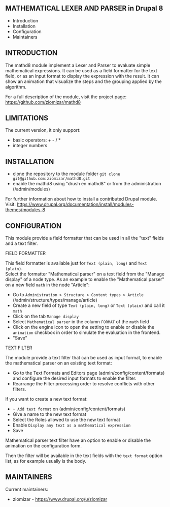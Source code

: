 MATHEMATICAL LEXER AND PARSER in Drupal 8
-----------------------------------------
  
 * Introduction
 * Installation
 * Configuration
 * Maintainers
 
INTRODUCTION
------------

The mathd8 module implement a Lexer and Parser to evaluate simple mathematical expressions.
It can be used as a field formatter for the text field, or as an input format to display the expression with 
the result. 
It can show an animation that visualize the steps and the grouping applied by the algorithm.

For a full description of the module, visit the project page:
https://github.com/ziomizar/mathd8

LIMITATIONS
-----------

The current version, it only support:
 - basic operators: + - / *
 - integer numbers
    
INSTALLATION
------------
 
 * clone the repository to the module folder 
   `git clone git@github.com:ziomizar/mathd8.git`
 * enable the mathd8 using "drush en mathd8" or from the administration (/admin/modules)   
 
 For further information about how to install a contributed Drupal module. Visit:
  https://www.drupal.org/documentation/install/modules-themes/modules-8

CONFIGURATION
-------------

 This module provide a field formatter that can be used in all the "text" fields and a text filter. 

 FIELD FORMATTER
 
 This field formatter is available just for `Text (plain, long)` and `Text (plain)`.  
 Select the formatter "Mathematical parser" on a text field from the "Manage display" of a node type.
 As an example to enable the "Mathematical parser" on a new field `math` in the node "Article":
 
 - Go to `Administration > Structure > Content types > Article` (/admin/structure/types/manage/article) 
 - Create a new field of type `Text (plain, long)` or `Text (plain)` and call it `math` 
 - Click on the tab `Manage display`
 - Select `Mathematical parser` in the column `FORMAT` of the `math` field
 - Click on the engine icon to open the setting to enable or disable the `animation` checkbox in order to simulate the evaluation in the frontend.
 - "Save"
 
 TEXT FILTER
 
 The module provide a text filter that can be used as input format, 
 to enable the mathematical parser on an existing text format:
 - Go to the Text Formats and Editors page (admin/config/content/formats)
     and configure the desired input formats to enable the filter.
 - Rearrange the Filter processing order to resolve conflicts with other 
      filters.
      
 If you want to create a new text format:
 - `+ Add text format` on (admin/config/content/formats) 
 - Give a name to the new text format
 - Select the Roles allowed to use the new text format
 - Enable `Display any text as a mathematical expression`
 - Save
 
 Mathematical parser text filter have an option to enable or disable the animation on the configuration form.

 Then the filter will be available in the text fields with the `text format` option list, 
 as for example usually is the body.
 

MAINTAINERS
-----------

Current maintainers:
 * ziomizar - https://www.drupal.org/u/ziomizar 
   



